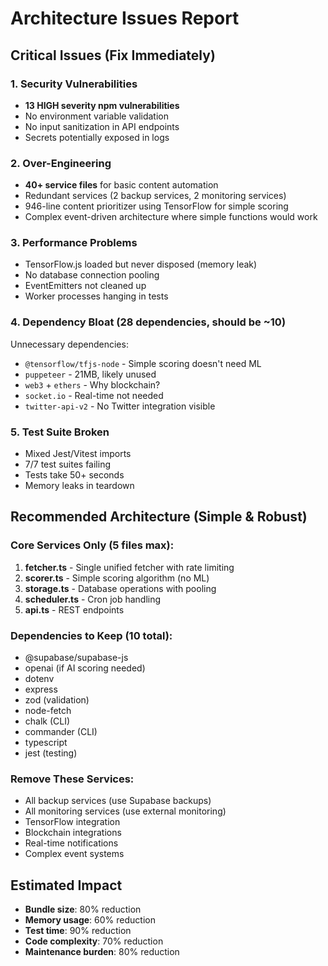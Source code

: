 # Architecture Issues Report

## Critical Issues (Fix Immediately)

### 1. Security Vulnerabilities
- **13 HIGH severity npm vulnerabilities**
- No environment variable validation
- No input sanitization in API endpoints
- Secrets potentially exposed in logs

### 2. Over-Engineering
- **40+ service files** for basic content automation
- Redundant services (2 backup services, 2 monitoring services)
- 946-line content prioritizer using TensorFlow for simple scoring
- Complex event-driven architecture where simple functions would work

### 3. Performance Problems
- TensorFlow.js loaded but never disposed (memory leak)
- No database connection pooling
- EventEmitters not cleaned up
- Worker processes hanging in tests

### 4. Dependency Bloat (28 dependencies, should be ~10)
Unnecessary dependencies:
- `@tensorflow/tfjs-node` - Simple scoring doesn't need ML
- `puppeteer` - 21MB, likely unused
- `web3` + `ethers` - Why blockchain?
- `socket.io` - Real-time not needed
- `twitter-api-v2` - No Twitter integration visible

### 5. Test Suite Broken
- Mixed Jest/Vitest imports
- 7/7 test suites failing
- Tests take 50+ seconds
- Memory leaks in teardown

## Recommended Architecture (Simple & Robust)

### Core Services Only (5 files max):
1. **fetcher.ts** - Single unified fetcher with rate limiting
2. **scorer.ts** - Simple scoring algorithm (no ML)
3. **storage.ts** - Database operations with pooling
4. **scheduler.ts** - Cron job handling
5. **api.ts** - REST endpoints

### Dependencies to Keep (10 total):
- @supabase/supabase-js
- openai (if AI scoring needed)
- dotenv
- express
- zod (validation)
- node-fetch
- chalk (CLI)
- commander (CLI)
- typescript
- jest (testing)

### Remove These Services:
- All backup services (use Supabase backups)
- All monitoring services (use external monitoring)
- TensorFlow integration
- Blockchain integrations
- Real-time notifications
- Complex event systems

## Estimated Impact
- **Bundle size**: 80% reduction
- **Memory usage**: 60% reduction  
- **Test time**: 90% reduction
- **Code complexity**: 70% reduction
- **Maintenance burden**: 80% reduction
